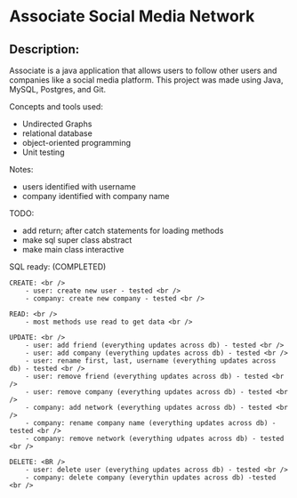# Associate Social Media Network

## Description:
Associate is a java application that allows users to follow other
users and companies like a social media platform. This project was
made using Java, MySQL, Postgres, and Git. 

Concepts and tools used:
- Undirected Graphs
- relational database
- object-oriented programming
- Unit testing

Notes:
- users identified with username
- company identified with company name

TODO:
- add return; after catch statements for loading methods
- make sql super class abstract
- make main class interactive

SQL ready: (COMPLETED) <br />

    CREATE: <br />
        - user: create new user - tested <br />
        - company: create new company - tested <br />

    READ: <br />
        - most methods use read to get data <br />

    UPDATE: <br />
        - user: add friend (everything updates across db) - tested <br />
        - user: add company (everything updates across db) - tested <br />
        - user: rename first, last, username (everything updates across db) - tested <br />
        - user: remove friend (everything updates across db) - tested <br />
        - user: remove company (everything updates across db) - tested <br />
        - company: add network (everything updates across db) - tested <br />
        - company: rename company name (everything updates across db) - tested <br />
        - company: remove network (everything udpates across db) - tested <br />

    DELETE: <BR />
        - user: delete user (everything updates across db) - tested <br />
        - company: delete company (everythin updates across db) -tested <br />

